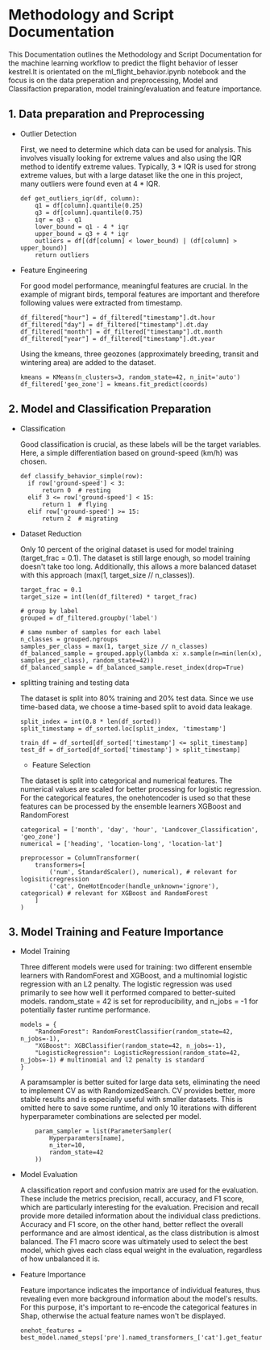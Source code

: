 # Methodology and Script Documentation

This Documentation outlines the Methodology and Script Documentation for the machine learning workflow to predict the flight behavior of lesser kestrel.It is orientated on the ml_flight_behavior.ipynb notebook and the focus is on the data preperation and preprocessing, Model and Classifaction preparation, model training/evaluation and feature importance.

## 1. Data preparation and Preprocessing

* Outlier Detection
  
  First, we need to determine which data can be used for analysis. This involves visually looking for extreme values and also using the IQR method to identify extreme values. Typically, 3 * IQR is used for strong extreme values, but with a large dataset like the one in this project, many outliers were found even at 4 * IQR.
    ```
    def get_outliers_iqr(df, column):
        q1 = df[column].quantile(0.25)
        q3 = df[column].quantile(0.75)
        iqr = q3 - q1
        lower_bound = q1 - 4 * iqr
        upper_bound = q3 + 4 * iqr
        outliers = df[(df[column] < lower_bound) | (df[column] > upper_bound)]
        return outliers
    ```

* Feature Engineering
  
  For good model performance, meaningful features are crucial. In the example of migrant birds, temporal features are important and therefore following values were extracted from timestamp.
  ```
  df_filtered["hour"] = df_filtered["timestamp"].dt.hour
  df_filtered["day"] = df_filtered["timestamp"].dt.day
  df_filtered["month"] = df_filtered["timestamp"].dt.month
  df_filtered["year"] = df_filtered["timestamp"].dt.year
  ```
  Using the kmeans, three geozones (approximately breeding, transit and wintering area) are added to the dataset.
  ```
  kmeans = KMeans(n_clusters=3, random_state=42, n_init='auto')
  df_filtered['geo_zone'] = kmeans.fit_predict(coords)
  ```

## 2. Model and Classification Preparation

* Classification

  Good classification is crucial, as these labels will be the target variables. Here, a simple differentiation based on ground-speed (km/h) was chosen.
  ```
  def classify_behavior_simple(row):
    if row['ground-speed'] < 3:
        return 0  # resting
    elif 3 <= row['ground-speed'] < 15:
        return 1  # flying
    elif row['ground-speed'] >= 15: 
        return 2  # migrating
  ```

* Dataset Reduction

    Only 10 percent of the original dataset is used for model training (target_frac = 0.1). The dataset is still large enough, so model training doesn't take too long. Additionally, this allows a more balanced dataset with this approach (max(1, target_size // n_classes)).
    ```
    target_frac = 0.1
    target_size = int(len(df_filtered) * target_frac)

    # group by label
    grouped = df_filtered.groupby('label')

    # same number of samples for each label
    n_classes = grouped.ngroups
    samples_per_class = max(1, target_size // n_classes)
    df_balanced_sample = grouped.apply(lambda x: x.sample(n=min(len(x), samples_per_class), random_state=42))
    df_balanced_sample = df_balanced_sample.reset_index(drop=True)
    ```

* splitting training and testing data

    The dataset is split into 80% training and 20% test data. Since we use time-based data, we choose a time-based split to avoid data leakage.

    ```
    split_index = int(0.8 * len(df_sorted))
    split_timestamp = df_sorted.loc[split_index, 'timestamp']

    train_df = df_sorted[df_sorted['timestamp'] <= split_timestamp]
    test_df = df_sorted[df_sorted['timestamp'] > split_timestamp]
    ```

    * Feature Selection

    The dataset is split into categorical and numerical features. The numerical values are scaled for better processing for logistic regression. For the categorical features, the onehotencoder is used so that these features can be processed by the ensemble learners XGBoost and RandomForest
    ```
    categorical = ['month', 'day', 'hour', 'Landcover_Classification', 'geo_zone']
    numerical = ['heading', 'location-long', 'location-lat']

    preprocessor = ColumnTransformer(
        transformers=[
            ('num', StandardScaler(), numerical), # relevant for logisiticregression
            ('cat', OneHotEncoder(handle_unknown='ignore'), categorical) # relevant for XGBoost and RandomForest
        ]
    )
    ```

## 3. Model Training and Feature Importance

* Model Training

    Three different models were used for training: two different ensemble learners with RandomForest and XGBoost, and a multinomial logistic regression with an L2 penalty. The logistic regression was used primarily to see how well it performed compared to better-suited models. random_state = 42 is set for reproducibility, and n_jobs = -1 for potentially faster runtime performance.
    ```
    models = {
        "RandomForest": RandomForestClassifier(random_state=42, n_jobs=-1),
        "XGBoost": XGBClassifier(random_state=42, n_jobs=-1),
        "LogisticRegression": LogisticRegression(random_state=42, n_jobs=-1) # multinomial and l2 penalty is standard
    }
    ```

    A paramsampler is better suited for large data sets, eliminating the need to implement CV as with RandomizedSearch. CV provides better, more stable results and is especially useful with smaller datasets. This is omitted here to save some runtime, and only 10 iterations with different hyperparameter combinations are selected per model.
    ```
        param_sampler = list(ParameterSampler(
            Hyperparamters[name],
            n_iter=10,
            random_state=42
        ))
    ```
* Model Evaluation

    A classification report and confusion matrix are used for the evaluation. These include the metrics precision, recall, accuracy, and F1 score, which are particularly interesting for the evaluation. Precision and recall provide more detailed information about the individual class predictions. Accuracy and F1 score, on the other hand, better reflect the overall performance and are almost identical, as the class distribution is almost balanced. The F1 macro score was ultimately used to select the best model, which gives each class equal weight in the evaluation, regardless of how unbalanced it is.

* Feature Importance

    Feature importance indicates the importance of individual features, thus revealing even more background information about the model's results. For this purpose, it's important to re-encode the categorical features in Shap, otherwise the actual feature names won't be displayed.
    ```
    onehot_features = best_model.named_steps['pre'].named_transformers_['cat'].get_feature_names_out(categorical)
    ```